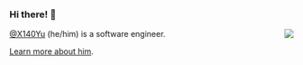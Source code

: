 ### Hi there! 👋

<img align="right" src="https://github-readme-stats.vercel.app/api?username=x140yu&show_icons=true&icon_color=0366d6&text_color=24292e&bg_color=ffffff&hide_title=true" />

[@X140Yu](https://twitter.com/X140Yu_) (he/him) is a software engineer.

[Learn more about him](https://zxy.vercel.app/about).
